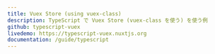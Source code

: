 ```yaml
---
title: Vuex Store (using vuex-class)
description: TypeScript で Vuex Store (vuex-class を使う) を使う例
github: typescript-vuex
livedemo: https://typescript-vuex.nuxtjs.org
documentation: /guide/typescript
---
```

